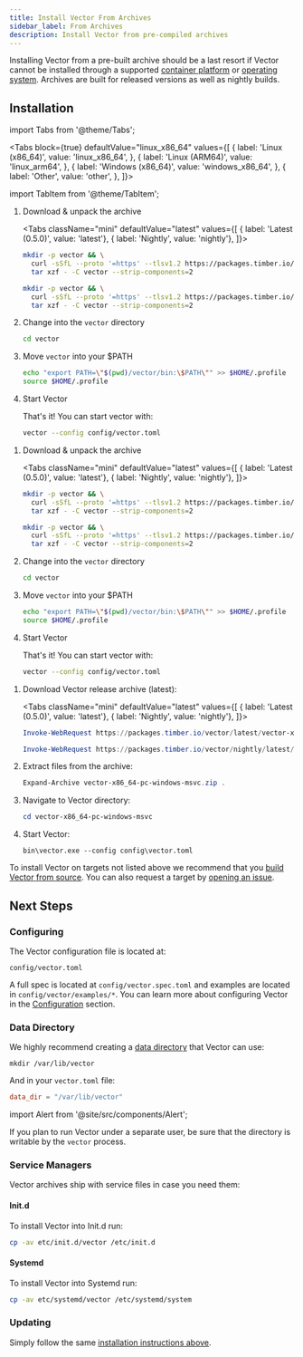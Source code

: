 ```yaml
---
title: Install Vector From Archives
sidebar_label: From Archives
description: Install Vector from pre-compiled archives
---
```


Installing Vector from a pre-built archive should be a last resort if Vector
cannot be installed through a supported [container platform][docs.containers] or
[operating system][docs.operating_systems]. Archives are built for released
versions as well as nightly builds.

## Installation

import Tabs from '@theme/Tabs';

<Tabs
  block={true}
  defaultValue="linux_x86_64"
  values={[
    { label: 'Linux (x86_64)', value: 'linux_x86_64', },
    { label: 'Linux (ARM64)', value: 'linux_arm64', },
    { label: 'Windows (x86_64)', value: 'windows_x86_64', },
    { label: 'Other', value: 'other', },
  ]}>

import TabItem from '@theme/TabItem';

<TabItem value="linux_x86_64">

1.  Download & unpack the archive
    
    <Tabs
      className="mini"
      defaultValue="latest"
      values={[
        { label: 'Latest (0.5.0)', value: 'latest'},
        { label: 'Nightly', value: 'nightly'},
      ]}>

    <TabItem value="latest">

    ```bash
    mkdir -p vector && \
      curl -sSfL --proto '=https' --tlsv1.2 https://packages.timber.io/vector/latest/vector-x86_64-unknown-linux-musl.tar.gz | \
      tar xzf - -C vector --strip-components=2
    ```

    </TabItem>
    <TabItem value="nightly">

    ```bash
    mkdir -p vector && \
      curl -sSfL --proto '=https' --tlsv1.2 https://packages.timber.io/vector/nightly/latest/vector-x86_64-unknown-linux-musl.tar.gz | \
      tar xzf - -C vector --strip-components=2
    ```

    </TabItem>
    </Tabs>

2.  Change into the `vector` directory

    ```bash
    cd vector
    ```

3.  Move `vector` into your $PATH

    ```bash
    echo "export PATH=\"$(pwd)/vector/bin:\$PATH\"" >> $HOME/.profile
    source $HOME/.profile
    ```

4.  Start Vector

    That's it! You can start vector with:

    ```bash
    vector --config config/vector.toml
    ```

</TabItem>
<TabItem value="linux_arm64">

1.  Download & unpack the archive
    
    <Tabs
      className="mini"
      defaultValue="latest"
      values={[
        { label: 'Latest (0.5.0)', value: 'latest'},
        { label: 'Nightly', value: 'nightly'},
      ]}>

    <TabItem value="latest">

    ```bash
    mkdir -p vector && \
      curl -sSfL --proto '=https' --tlsv1.2 https://packages.timber.io/vector/latest/vector-aarch64-unknown-linux-musl.tar.gz | \
      tar xzf - -C vector --strip-components=2
    ```

    </TabItem>
    <TabItem value="nightly">

    ```bash
    mkdir -p vector && \
      curl -sSfL --proto '=https' --tlsv1.2 https://packages.timber.io/vector/nightly/latest/vector-aarch64-unknown-linux-musl.tar.gz | \
      tar xzf - -C vector --strip-components=2
    ```

    </TabItem>
    </Tabs>

2.  Change into the `vector` directory

    ```bash
    cd vector
    ```

3.  Move `vector` into your $PATH

    ```bash
    echo "export PATH=\"$(pwd)/vector/bin:\$PATH\"" >> $HOME/.profile
    source $HOME/.profile
    ```

4.  Start Vector

    That's it! You can start vector with:

    ```bash
    vector --config config/vector.toml
    ```

</TabItem>
<TabItem value="windows_x86_64">

1.  Download Vector release archive (latest):

    <Tabs
      className="mini"
      defaultValue="latest"
      values={[
        { label: 'Latest (0.5.0)', value: 'latest'},
        { label: 'Nightly', value: 'nightly'},
      ]}>

    <TabItem value="latest">

    ```powershell
    Invoke-WebRequest https://packages.timber.io/vector/latest/vector-x86_64-pc-windows-msvc.zip -OutFile vector-x86_64-pc-windows-msvc.zip
    ```

    </TabItem>
    <TabItem value="nightly">

    ```powershell
    Invoke-WebRequest https://packages.timber.io/vector/nightly/latest/vector-x86_64-pc-windows-msvc.zip -OutFile vector-x86_64-pc-windows-msvc.zip
    ```

    </TabItem>
    </Tabs>

2.  Extract files from the archive:

    ```powershell
    Expand-Archive vector-x86_64-pc-windows-msvc.zip .
    ```

3.  Navigate to Vector directory:

    ```powershell
    cd vector-x86_64-pc-windows-msvc
    ```
4.  Start Vector:

    ```powerhsell
    bin\vector.exe --config config\vector.toml
    ```

</TabItem>
<TabItem value="other">

To install Vector on targets not listed above we recommend that you [build
Vector from source][docs.from_source]. You can also request a target by
[opening an issue][urls.new_target].

</TabItem>
</Tabs>

## Next Steps

### Configuring

The Vector configuration file is located at:

```
config/vector.toml
```

A full spec is located at `config/vector.spec.toml` and examples are
located in `config/vector/examples/*`. You can learn more about configuring
Vector in the [Configuration][docs.configuration] section.

### Data Directory

We highly recommend creating a [data directory][docs.configuration#data-directory]
that Vector can use:

```
mkdir /var/lib/vector
```

And in your `vector.toml` file:

```toml
data_dir = "/var/lib/vector"
```

import Alert from '@site/src/components/Alert';

<Alert type="warning">

If you plan to run Vector under a separate user, be sure that the directory
is writable by the `vector` process.

</Alert>

### Service Managers

Vector archives ship with service files in case you need them:

#### Init.d

To install Vector into Init.d run:

```bash
cp -av etc/init.d/vector /etc/init.d
```

#### Systemd

To install Vector into Systemd run:

```bash
cp -av etc/systemd/vector /etc/systemd/system
```

### Updating

Simply follow the same [installation instructions above](#installation).


[docs.configuration#data-directory]: /docs/setup/configuration#data-directory
[docs.configuration]: /docs/setup/configuration
[docs.containers]: /docs/setup/installation/containers
[docs.from_source]: /docs/setup/installation/manual/from-source
[docs.operating_systems]: /docs/setup/installation/operating-systems
[urls.new_target]: https://github.com/timberio/vector/issues/new?labels=Type%3A+Task&labels=Domain%3A+Operations
